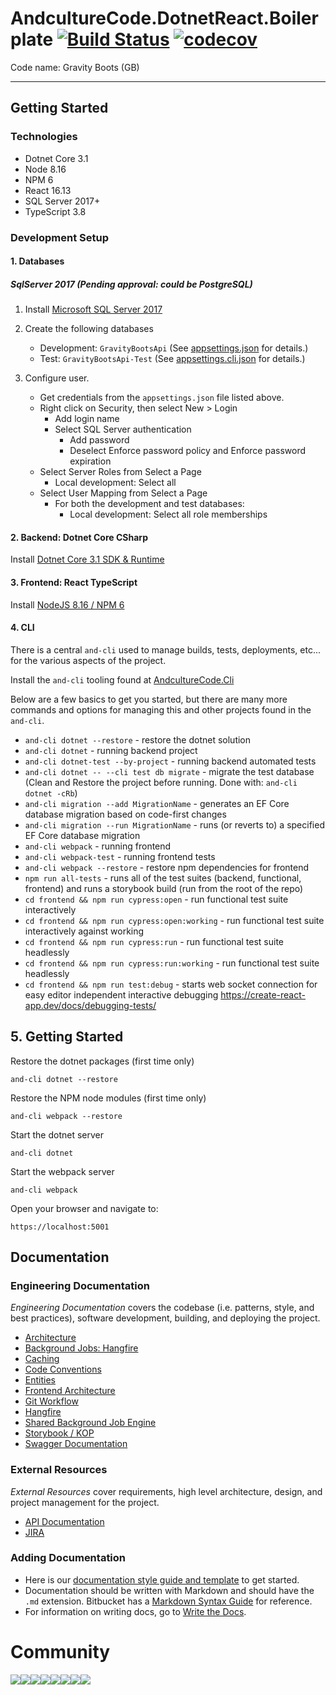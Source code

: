 # AndcultureCode.DotnetReact.Boilerplate [![Build Status](https://travis-ci.org/AndcultureCode/AndcultureCode.DotnetReact.Boilerplate.svg?branch=master)](https://travis-ci.org/AndcultureCode/AndcultureCode.DotnetReact.Boilerplate) [![codecov](https://codecov.io/gh/AndcultureCode/AndcultureCode.DotnetReact.Boilerplate/branch/master/graph/badge.svg)](https://codecov.io/gh/AndcultureCode/AndcultureCode.DotnetReact.Boilerplate)

Code name: Gravity Boots (GB)

---

## Getting Started

### Technologies

-   Dotnet Core 3.1
-   Node 8.16
-   NPM 6
-   React 16.13
-   SQL Server 2017+
-   TypeScript 3.8

### Development Setup

#### 1. Databases

##### SqlServer 2017 (Pending approval: could be PostgreSQL)

1. Install [Microsoft SQL Server 2017](https://www.microsoft.com/en-us/sql-server/sql-server-downloads)

2. Create the following databases

    - Development: `GravityBootsApi` (See [appsettings.json](./dotnet/api/Presentation/Web/appsettings.json) for details.)
    - Test: `GravityBootsApi-Test` (See [appsettings.cli.json](./dotnet/api/Presentation/Cli/appsettings.cli.json) for details.)

3. Configure user.
    - Get credentials from the `appsettings.json` file listed above.
    - Right click on Security, then select New > Login
        - Add login name
        - Select SQL Server authentication
            - Add password
            - Deselect Enforce password policy and Enforce password expiration
    - Select Server Roles from Select a Page
        - Local development: Select all
    - Select User Mapping from Select a Page
        - For both the development and test databases:
            - Local development: Select all role memberships

#### 2. Backend: Dotnet Core CSharp

Install [Dotnet Core 3.1 SDK & Runtime](https://dotnet.microsoft.com/download/dotnet-core/3.1)

#### 3. Frontend: React TypeScript

Install [NodeJS 8.16 / NPM 6](https://nodejs.org/dist/latest-v8.x/node-v8.16.1-x64.msi)

#### 4. CLI

There is a central `and-cli` used to manage builds, tests, deployments, etc... for the various aspects of the project.

Install the `and-cli` tooling found at [AndcultureCode.Cli](https://github.com/AndcultureCode/AndcultureCode.Cli)

Below are a few basics to get you started, but there are many more commands and options for managing this and other projects found in the `and-cli`.

-   `and-cli dotnet --restore` - restore the dotnet solution
-   `and-cli dotnet` - running backend project
-   `and-cli dotnet-test --by-project` - running backend automated tests
-   `and-cli dotnet -- --cli test db migrate` - migrate the test database (Clean and Restore the project before running. Done with: `and-cli dotnet -cRb`)
-   `and-cli migration --add MigrationName` - generates an EF Core database migration based on code-first changes
-   `and-cli migration --run MigrationName` - runs (or reverts to) a specified EF Core database migration
-   `and-cli webpack` - running frontend
-   `and-cli webpack-test` - running frontend tests
-   `and-cli webpack --restore` - restore npm dependencies for frontend
-   `npm run all-tests` - runs all of the test suites (backend, functional, frontend) and runs a storybook build (run from the root of the repo)
-   `cd frontend && npm run cypress:open` - run functional test suite interactively
-   `cd frontend && npm run cypress:open:working` - run functional test suite interactively against working
-   `cd frontend && npm run cypress:run` - run functional test suite headlessly
-   `cd frontend && npm run cypress:run:working` - run functional test suite headlessly
-   `cd frontend && npm run test:debug` - starts web socket connection for easy editor independent interactive debugging https://create-react-app.dev/docs/debugging-tests/

## 5. Getting Started

Restore the dotnet packages (first time only)

    and-cli dotnet --restore
    
Restore the NPM node modules (first time only)

    and-cli webpack --restore

Start the dotnet server

    and-cli dotnet

Start the webpack server

    and-cli webpack
    
Open your browser and navigate to:

    https://localhost:5001

## Documentation

### Engineering Documentation

_Engineering Documentation_ covers the codebase (i.e. patterns, style, and best practices), software development, building, and deploying the project.

-   [Architecture](./documentation/onion-architecture.md)
-   [Background Jobs: Hangfire](./documentation/hangfire.md)
-   [Caching](./documentation/caching.md)
-   [Code Conventions](./documentation/code-conventions.md)
-   [Entities](./documentation/entities.md)
-   [Frontend Architecture](./documentation/frontend-architecture.md)
-   [Git Workflow](./documentation/git-workflow.md)
-   [Hangfire](./documentation/hangfire.md)
-   [Shared Background Job Engine](./documentation/job-engine.md)
-   [Storybook / KOP](./documentation/storybook.md)
-   [Swagger Documentation](./documentation/caching.md)

### External Resources

_External Resources_ cover requirements, high level architecture, design, and project management for the project.

-   [API Documentation](https://localhost:5001/api/docs)
-   [JIRA](https://andculture.atlassian.net/jira/software/projects/GB/boards/301)

### Adding Documentation

-   Here is our [documentation style guide and template](./documentation/documentation-style-guide-and-template.md) to get started.
-   Documentation should be written with Markdown and should have the `.md` extension. Bitbucket has a [Markdown Syntax Guide](https://confluence.atlassian.com/bitbucketserver/markdown-syntax-guide-776639995.html) for reference.
-   For information on writing docs, go to [Write the Docs](https://www.writethedocs.org/).


# Community

[![](https://sourcerer.io/fame/andCulture/AndcultureCode/AndcultureCode.DotnetReact.Boilerplate/images/0)](https://sourcerer.io/fame/andCulture/AndcultureCode/AndcultureCode.DotnetReact.Boilerplate/links/0)[![](https://sourcerer.io/fame/andCulture/AndcultureCode/AndcultureCode.DotnetReact.Boilerplate/images/1)](https://sourcerer.io/fame/andCulture/AndcultureCode/AndcultureCode.DotnetReact.Boilerplate/links/1)[![](https://sourcerer.io/fame/andCulture/AndcultureCode/AndcultureCode.DotnetReact.Boilerplate/images/2)](https://sourcerer.io/fame/andCulture/AndcultureCode/AndcultureCode.DotnetReact.Boilerplate/links/2)[![](https://sourcerer.io/fame/andCulture/AndcultureCode/AndcultureCode.DotnetReact.Boilerplate/images/3)](https://sourcerer.io/fame/andCulture/AndcultureCode/AndcultureCode.DotnetReact.Boilerplate/links/3)[![](https://sourcerer.io/fame/andCulture/AndcultureCode/AndcultureCode.DotnetReact.Boilerplate/images/4)](https://sourcerer.io/fame/andCulture/AndcultureCode/AndcultureCode.DotnetReact.Boilerplate/links/4)[![](https://sourcerer.io/fame/andCulture/AndcultureCode/AndcultureCode.DotnetReact.Boilerplate/images/5)](https://sourcerer.io/fame/andCulture/AndcultureCode/AndcultureCode.DotnetReact.Boilerplate/links/5)[![](https://sourcerer.io/fame/andCulture/AndcultureCode/AndcultureCode.DotnetReact.Boilerplate/images/6)](https://sourcerer.io/fame/andCulture/AndcultureCode/AndcultureCode.DotnetReact.Boilerplate/links/6)[![](https://sourcerer.io/fame/andCulture/AndcultureCode/AndcultureCode.DotnetReact.Boilerplate/images/7)](https://sourcerer.io/fame/andCulture/AndcultureCode/AndcultureCode.DotnetReact.Boilerplate/links/7)
